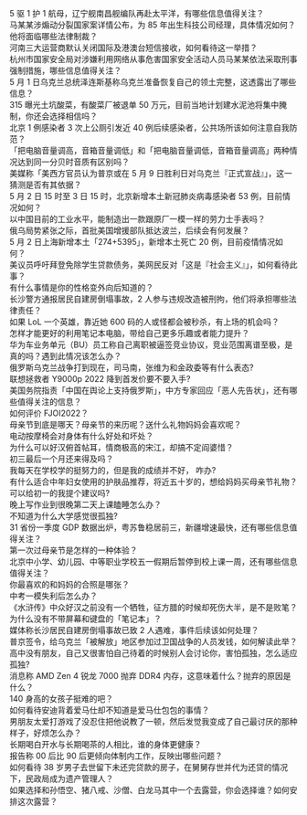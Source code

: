 5 驱 1 护 1 航母，辽宁舰南昌舰编队再赴太平洋，有哪些信息值得关注？  
马某某涉煽动分裂国家案详情公布，为 85 年出生科技公司经理，具体情况如何？他将面临哪些法律制裁？  
河南三大运营商默认关闭国际及港澳台短信接收，如何看待这一举措？  
杭州市国家安全局对涉嫌利用网络从事危害国家安全活动人员马某某依法采取刑事强制措施，哪些信息值得关注？  
5 月 1 日乌克兰总统泽连斯基称乌克兰准备恢复自己的领土完整，这透露出了哪些信息？  
315 曝光土坑酸菜，有酸菜厂被退单 50 万元，目前当地计划建水泥池将集中腌制，你还会选择相信吗？  
北京 1 例感染者 3 次上公厕引发近 40 例后续感染者，公共场所该如何注意自我防范？  
「把电脑音量调高，音箱音量调低」和「把电脑音量调低，音箱音量调高」两种情况达到同一分贝时音质有区别吗？  
美媒称「美西方官员认为普京或在 5 月 9 日胜利日对乌克兰『正式宣战』」，这一猜测是否有其依据？  
5 月 2 日 15 时至 3 日 15 时，北京新增本土新冠肺炎病毒感染者 53 例，目前情况如何？  
以中国目前的工业水平，能制造出一款跟原厂一模一样的劳力士手表吗？  
俄乌局势紧张之际，首批美国增援部队抵达波兰，后续会有何发展？  
5 月 2 日上海新增本土「274+5395」，新增本土死亡 20 例，目前疫情情况如何？  
美议员呼吁拜登免除学生贷款债务，美网民反对「这是『社会主义』」，如何看待此事？  
有什么事情是你的性格变外向后知道的？  
长沙警方通报居民自建房倒塌事故，2 人参与违规改造被刑拘，他们将承担哪些法律责任？  
如果 LoL 一个英雄，靠近她 600 码的人或怪都会被秒杀，有上场的机会吗？  
怎样才能更好的利用笔记本电脑，带给自己更多乐趣或者能力提升？  
华为车业务单元（BU）员工称自己离职被逼签竞业协议，竞业范围离谱至极，是真的吗？遇到此情况该怎么办？  
俄罗斯乌克兰战争打到现在，司马南，张维为和金政委等有什么表态?  
联想拯救者 Y9000p 2022 降到首发价要不要入手?  
美国务院指责「中国在舆论上支持俄罗斯」，中方专家回应「恶人先告状」，还有哪些值得关注的信息？  
如何评价 FJOI2022？  
母亲节到底是哪天？母亲节的来历呢？送什么礼物妈妈会喜欢呢？  
电动按摩椅会对身体有什么好处和坏处？  
为什么可以好汉俯首帖耳，情商极高的宋江，却搞不定阎婆惜？  
初三最后一个月还来得及吗？  
我每天在学校学的挺努力的，但是我的成绩并不好， 咋办?  
有什么适合中年妇女使用的护肤品推荐，将近五十岁的，想给妈妈买母亲节礼物？  
可以给初一的我提个建议吗?  
晚上写作业到很晚第二天上课瞌睡怎么办？  
不知道为什么大学感觉很孤独?  
31 省份一季度 GDP 数据出炉，粤苏鲁稳居前三，新疆增速最快，还有哪些信息值得关注？  
第一次过母亲节是怎样的一种体验？  
北京中小学、幼儿园、中等职业学校五一假期后暂停到校上课一周，还有哪些信息值得关注？  
你最喜欢的和妈妈的合照是哪张？  
中考一模失利后怎么办？  
《水浒传》中众好汉之前没有一个牺牲，征方腊的时候却死伤大半，是不是败笔？  
为什么没有不带屏幕和键盘的「笔记本」？  
媒体称长沙居民自建房倒塌事故已致 2 人遇难，事件后续该如何处理？  
普京签令，给乌克兰「被解放」地区参加过卫国战争的人员发钱，如何解读此举？  
高中没有朋友，自己又很害怕自己待着的时候别人会讨论你，害怕孤独，怎么适应孤独?  
消息称 AMD Zen 4 锐龙 7000 抛弃 DDR4 内存，这意味着什么？抛弃的原因是什么？  
140 身高的女孩子挺难的吧？  
如何看待安迪背着爱马仕却不知道是爱马仕包包的事情？  
男朋友太爱打游戏了没忍住把他说教了一顿，然后发觉我变成了自己最讨厌的那种样子，好烦怎么办？  
长期喝白开水与长期喝茶的人相比，谁的身体更健康？  
报告称 00 后比 90 后更倾向体制内工作，反映出哪些问题？  
如何看待 38 岁男子去世留下未还完贷款的房子，在舅舅存世并代为还贷的情况下，民政局成为遗产管理人？  
如果选择和孙悟空、猪八戒、沙僧、白龙马其中一个去露营，你会选择谁？如何安排这次露营？  
